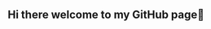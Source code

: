 ## Hi there welcome to my GitHub page👋

<!--
**Rasheed-10/Rasheed-10** is a ✨ _special_ ✨ repository because its `README.md` (this file) appears on your GitHub profile.

Here are some ideas to get you started:
## My name is Rasheed Aribidesi
- 🔭 I’m interested in Machine Learning, Deep Learning, and MLOps
- 🌱 I’m currently learning MLOps
- 👯 I’m looking to collaborate on End-to-End Data Science and Machine Learning projects
- 🤔 I’m looking for collaboration on deploying ML models
- 💬 Ask me about Machine Learning and Deep Learning
- 📫 How to reach me: [LinkedIn](https://www.linkedin.com/in/rasheed-aribidesi/)
- 😄 Pronouns: He/Him
- ⚡ Fun fact: Switched from Chemical Engineering to Data Science because I wanted to predict the future😄
-->
